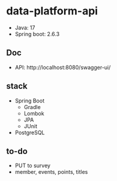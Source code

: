 # data-platform-api
- Java: 17
- Spring boot: 2.6.3

## Doc
- API: http://localhost:8080/swagger-ui/

## stack
* Spring Boot
  * Gradle
  * Lombok
  * JPA
  * JUnit
* PostgreSQL

## to-do
* PUT to survey
* member, events, points, titles
